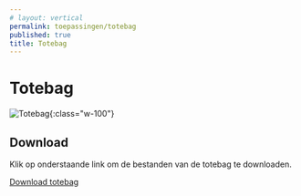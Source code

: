 ```yaml
---
# layout: vertical
permalink: toepassingen/totebag
published: true
title: Totebag
---
```


# Totebag

![Totebag](../images/aliriosolutions/toepassingen_totebag.png){:class="w-100"}

## Download

Klik op onderstaande link om de bestanden van de totebag te downloaden.

<a href="https://studentarteveldehsbe-my.sharepoint.com/:u:/g/personal/barbcour_student_arteveldehs_be/EXPCqueZPPRLs42PsftqItsBp8YxFHU1Ew9GP9-DePxmoA?e=XYHsqH">Download totebag</a>